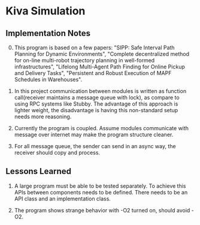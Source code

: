 # Kiva Simulation

## Implementation Notes

0. This program is based on a few papers: "SIPP: Safe Interval Path Planning for Dynamic Environments",
 "Complete decentralized method for on-line multi-robot trajectory planning in well-formed infrastructures",
 "Lifelong Multi-Agent Path Finding for Online Pickup and Delivery Tasks",
 "Persistent and Robust Execution of MAPF Schedules in Warehouses".

1. In this project communication between modules is written
as function call(receiver maintains a message queue with lock),
as compare to using RPC systems like Stubby. The advantage of this
approach is lighter weight, the disadvantage is having this non-standard
setup needs more reasoning.

2. Currently the program is coupled. Assume modules communicate with
message over internet may make the program structure cleaner.

3. For all message queue, the sender can send in an async way, the receiver should copy and process.
## Lessons Learned

1. A large program must be able to be tested separately. To achieve this APIs
between components needs to be defined. There needs to be an API class and an implementation class.

2. The program shows strange behavior with -O2 turned on, should avoid -O2.